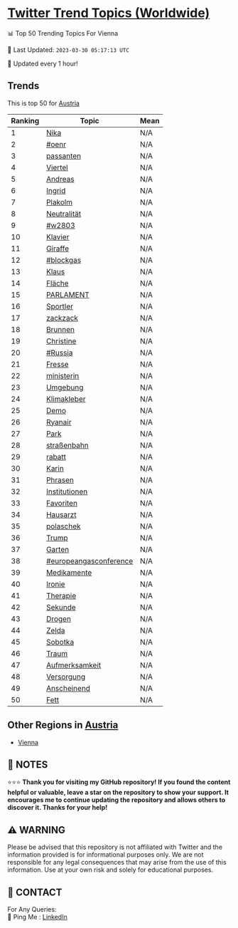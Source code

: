 [Twitter Trend Topics (Worldwide)](https://github.com/ErcinDedeoglu/Twitter-Trend-Topics)
==========


📊 Top 50 Trending Topics For Vienna

📆 Last Updated: `2023-03-30 05:17:13 UTC`

🔧 Updated every 1 hour!


## Trends

This is top 50 for [Austria](</Austria>)

| Ranking | Topic | Mean |
| ------- | ------------ | ------------ |
| 1 | [Nika](http://twitter.com/search?q=Nika) | N/A |
| 2 | [#oenr](http://twitter.com/search?q=%23oenr) | N/A |
| 3 | [passanten](http://twitter.com/search?q=passanten) | N/A |
| 4 | [Viertel](http://twitter.com/search?q=Viertel) | N/A |
| 5 | [Andreas](http://twitter.com/search?q=Andreas) | N/A |
| 6 | [Ingrid](http://twitter.com/search?q=Ingrid) | N/A |
| 7 | [Plakolm](http://twitter.com/search?q=Plakolm) | N/A |
| 8 | [Neutralität](http://twitter.com/search?q=Neutralit%c3%a4t) | N/A |
| 9 | [#w2803](http://twitter.com/search?q=%23w2803) | N/A |
| 10 | [Klavier](http://twitter.com/search?q=Klavier) | N/A |
| 11 | [Giraffe](http://twitter.com/search?q=Giraffe) | N/A |
| 12 | [#blockgas](http://twitter.com/search?q=%23blockgas) | N/A |
| 13 | [Klaus](http://twitter.com/search?q=Klaus) | N/A |
| 14 | [Fläche](http://twitter.com/search?q=Fl%c3%a4che) | N/A |
| 15 | [PARLAMENT](http://twitter.com/search?q=PARLAMENT) | N/A |
| 16 | [Sportler](http://twitter.com/search?q=Sportler) | N/A |
| 17 | [zackzack](http://twitter.com/search?q=zackzack) | N/A |
| 18 | [Brunnen](http://twitter.com/search?q=Brunnen) | N/A |
| 19 | [Christine](http://twitter.com/search?q=Christine) | N/A |
| 20 | [#Russia](http://twitter.com/search?q=%23Russia) | N/A |
| 21 | [Fresse](http://twitter.com/search?q=Fresse) | N/A |
| 22 | [ministerin](http://twitter.com/search?q=ministerin) | N/A |
| 23 | [Umgebung](http://twitter.com/search?q=Umgebung) | N/A |
| 24 | [Klimakleber](http://twitter.com/search?q=Klimakleber) | N/A |
| 25 | [Demo](http://twitter.com/search?q=Demo) | N/A |
| 26 | [Ryanair](http://twitter.com/search?q=Ryanair) | N/A |
| 27 | [Park](http://twitter.com/search?q=Park) | N/A |
| 28 | [straßenbahn](http://twitter.com/search?q=stra%c3%9fenbahn) | N/A |
| 29 | [rabatt](http://twitter.com/search?q=rabatt) | N/A |
| 30 | [Karin](http://twitter.com/search?q=Karin) | N/A |
| 31 | [Phrasen](http://twitter.com/search?q=Phrasen) | N/A |
| 32 | [Institutionen](http://twitter.com/search?q=Institutionen) | N/A |
| 33 | [Favoriten](http://twitter.com/search?q=Favoriten) | N/A |
| 34 | [Hausarzt](http://twitter.com/search?q=Hausarzt) | N/A |
| 35 | [polaschek](http://twitter.com/search?q=polaschek) | N/A |
| 36 | [Trump](http://twitter.com/search?q=Trump) | N/A |
| 37 | [Garten](http://twitter.com/search?q=Garten) | N/A |
| 38 | [#europeangasconference](http://twitter.com/search?q=%23europeangasconference) | N/A |
| 39 | [Medikamente](http://twitter.com/search?q=Medikamente) | N/A |
| 40 | [Ironie](http://twitter.com/search?q=Ironie) | N/A |
| 41 | [Therapie](http://twitter.com/search?q=Therapie) | N/A |
| 42 | [Sekunde](http://twitter.com/search?q=Sekunde) | N/A |
| 43 | [Drogen](http://twitter.com/search?q=Drogen) | N/A |
| 44 | [Zelda](http://twitter.com/search?q=Zelda) | N/A |
| 45 | [Sobotka](http://twitter.com/search?q=Sobotka) | N/A |
| 46 | [Traum](http://twitter.com/search?q=Traum) | N/A |
| 47 | [Aufmerksamkeit](http://twitter.com/search?q=Aufmerksamkeit) | N/A |
| 48 | [Versorgung](http://twitter.com/search?q=Versorgung) | N/A |
| 49 | [Anscheinend](http://twitter.com/search?q=Anscheinend) | N/A |
| 50 | [Fett](http://twitter.com/search?q=Fett) | N/A |



## Other Regions in [Austria](</Austria>)

* [Vienna](</Austria/Vienna.md>)



## 📝 NOTES

⭐⭐⭐ **Thank you for visiting my GitHub repository! If you found the content helpful or valuable, leave a star on the repository to show your support. It encourages me to continue updating the repository and allows others to discover it. Thanks for your help!**


## ⚠️ WARNING

Please be advised that this repository is not affiliated with Twitter and the information provided is for informational purposes only. We are not responsible for any legal consequences that may arise from the use of this information. Use at your own risk and solely for educational purposes.


## 📨 CONTACT

 For Any Queries:  
            🏓 Ping Me : [LinkedIn](https://www.linkedin.com/in/ercindedeoglu/)

